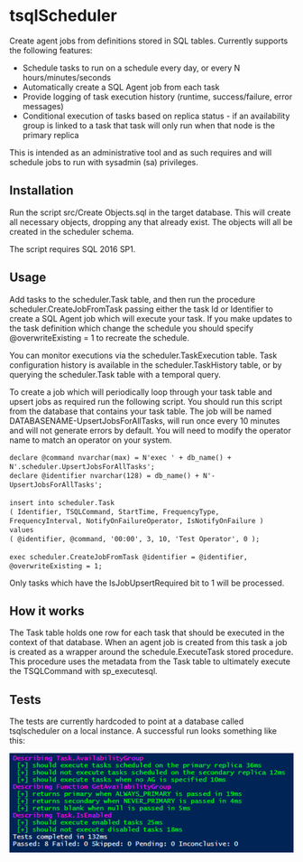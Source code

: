 # tsqlScheduler

Create agent jobs from definitions stored in SQL tables.  Currently supports the following features:

- Schedule tasks to run on a schedule every day, or every N hours/minutes/seconds
- Automatically create a SQL Agent job from each task
- Provide logging of task execution history (runtime, success/failure, error messages)
- Conditional execution of tasks based on replica status - if an availability group is linked to a task that task will only run when that node is the primary replica

This is intended as an administrative tool and as such requires and will schedule jobs to run with sysadmin (sa) privileges.

## Installation

Run the script src/Create Objects.sql in the target database.  This will create all necessary objects, dropping any that already exist.  The objects will all be created in the scheduler schema.

The script requires SQL 2016 SP1.

## Usage

Add tasks to the scheduler.Task table, and then run the procedure scheduler.CreateJobFromTask passing either the task Id or Identifier to create a SQL Agent job which will execute your task.  If you make updates to the task definition which change the schedule you should specify @overwriteExisting = 1 to recreate the schedule.

You can monitor executions via the scheduler.TaskExecution table.  Task configuration history is available in the scheduler.TaskHistory table, or by querying the scheduler.Task table with a temporal query.

To create a job which will periodically loop through your task table and upsert jobs as required run the following script.  You should run this script from the database that contains your task table.  The job will be named DATABASENAME-UpsertJobsForAllTasks, will run once every 10 minutes and will not generate errors by default.  You will need to modify the operator name to match an operator on your system.

```
declare @command nvarchar(max) = N'exec ' + db_name() + N'.scheduler.UpsertJobsForAllTasks';
declare @identifier nvarchar(128) = db_name() + N'-UpsertJobsForAllTasks';

insert into scheduler.Task
( Identifier, TSQLCommand, StartTime, FrequencyType, FrequencyInterval, NotifyOnFailureOperator, IsNotifyOnFailure )
values
( @identifier, @command, '00:00', 3, 10, 'Test Operator', 0 );

exec scheduler.CreateJobFromTask @identifier = @identifier, @overwriteExisting = 1;
```

Only tasks which have the IsJobUpsertRequired bit to 1 will be processed.

## How it works

The Task table holds one row for each task that should be executed in the context of that database.  When an agent job is created from this task a job is created as a wrapper around the schedule.ExecuteTask stored procedure.  This procedure uses the metadata from the Task table to ultimately execute the TSQLCommand with sp_executesql.

## Tests
 
The tests are currently hardcoded to point at a database called tsqlscheduler on a local instance.  A successful run looks something like this:

![Pester Tests](/PesterTests.png?raw=true "Pester Test Results")
